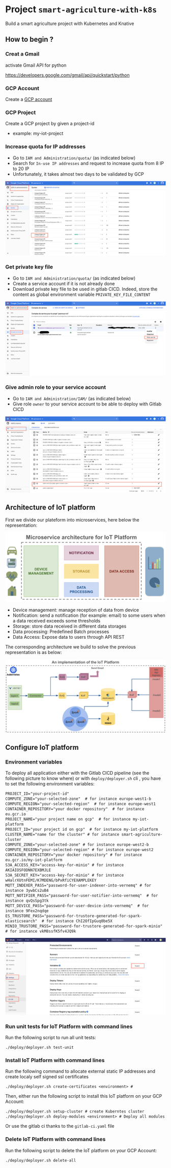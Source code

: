 # Project `smart-agriculture-with-k8s`

Build a smart agriculture project with Kubernetes and Knative

## How to begin ?

### Creat a Gmail 
activate Gmail API for python

https://developers.google.com/gmail/api/quickstart/python

### GCP Account
Create a [GCP account](https://console.cloud.google.com/)

### GCP Project
Create a GCP project by given a project-id
- example: my-iot-project

### Increase quota for IP addresses
- Go to `IAM and Administration/quota/` (as indicated below)
- Search for `In-use IP addresses` and request to increase quota from 8 IP to 20 IP
- Unfortunately, it takes almost two days to be validated by GCP 

![Increase number of external IP](documents/increase-ip-quota.png)
     
### Get private key file
- Go to `IAM and Administration/quota/` (as indicated below)
- Create a service account if it is not already done
- Download private key file to be used in gitlab CICD. Indeed, store the content as global environment variable `PRIVATE_KEY_FILE_CONTENT`

![Private key file](documents/get-private-key-file.png)

### Give admin role to your service account
- Go to `IAM and Administration/IAM/` (as indicated below)
- Give role `owner` to your service account to be able to deploy with Gitlab CICD

![Admin role for service account](documents/give_admin_role_to_service_account.png)
     
## Architecture of IoT platform 

First we divide our plateform into microservices, here below the representation:

![Architecture of IoT Project](documents/microservices.png)

- Device management: manage reception of data from device
- Notification: send a notification (for example: email) to some users when a data received exceeds some thresholds
- Storage: store data received in different data storages
- Data processing: Predefined Batch processes
- Data Access: Expose data to users through API REST

The corresponding architecture we build to solve the previous representation is as below:

![Architecture of IoT Project](documents/architecture.png)

## Configure IoT platform 

### Environment variables

To deploy all application either with the Gitlab CICD pipeline (see the following picture to know where) or  with `deploy/deployer.sh` cli , you have to set the following environment variables:

    PROJECT_ID="your-project-id"
    COMPUTE_ZONE="your-selected-zone"  # for instance europe-west1-b
    COMPUTE_REGION="your-selected-region"  # for instance europe-west1
    CONTAINER_REPOSITORY="your docker repository"  # for instance eu.gcr.io
    PROJECT_NAME="your project name on gcp"  # for instance my-iot-platform
    PROJECT_ID="your project id on gcp"  # for instance my-iot-platform
    CLUSTER_NAME="name for the cluster" # for instance smart-agriculture-cluster
    COMPUTE_ZONE="your-selected-zone" # for instance europe-west2-b
    COMPUTE_REGION="your-selected-region" # for instance europe-west2
    CONTAINER_REPOSITORY="your docker repository" # for instance eu.gcr.io/my-iot-platform
    S3A_ACCESS_KEY="access-key-for-minio" # for instance AKIAIOSFODNN7EXBMJLE
    S3A_SECRET_KEY="access-key-for-minio" # for instance wHalrXUtnFEMI/K7MDENG/bPxRfiCYEXAMPLEKEY
    MQTT_INDEXER_PASS="password-for-user-indexer-into-vernemq" # for instance 3ywbCs2uB4
    MQTT_NOTIFIER_PASS="password-for-user-notifier-into-vernemq"  # for instance qvQsSpg3tk
    MQTT_DEVICE_PASS="password-for-user-device-into-vernemq"  # for instance 9Fex2nqdqe
    ES_TRUSTORE_PASS="password-for-trustore-generated-for-spark-elasticsearch"  # for instance ChI2OfIpGuq0be5X
    MINIO_TRUSTORE_PASS="password-for-trustore-generated-for-spark-minio"  # for instance vkM8ssfK5fv4JQ9k

![Set environment variables in Gitlab](documents/set_environment_variables_in_gitlab.png)


### Run unit tests for IoT Platform with command lines

Run the following script to run all unit tests:

    ./deploy/deployer.sh test-unit


### Install IoT Platform with command lines

Run the following command to allocate external static IP addresses and create localy self signed ssl certificates

    ./deploy/deployer.sh create-certificates <environment> # 

Then, either run the following script to install this IoT platform on your GCP Account:

    ./deploy/deployer.sh setup-cluster # create Kuberntes cluster
    ./deploy/deployer.sh deploy-modules <environment> # Deploy all modules 
    
Or use the gitlab ci thanks to the `gitlab-ci.yaml` file
    
### Delete IoT Platform with command lines

Run the following script to delete the IoT platform on your GCP Account:

    ./deploy/deployer.sh delete-all